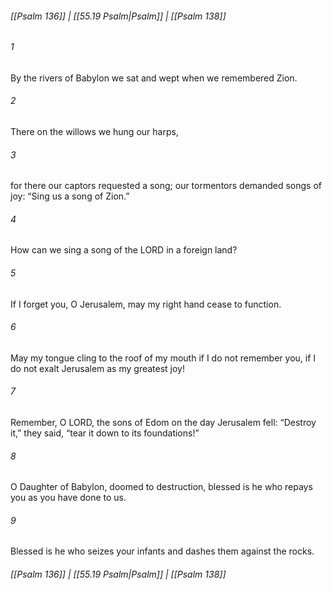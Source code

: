 
###### [[Psalm 136]] | [[55.19 Psalm|Psalm]] | [[Psalm 138]]

###### 1
By the rivers of Babylon we sat and wept when we remembered Zion.
###### 2
There on the willows we hung our harps,
###### 3
for there our captors requested a song; our tormentors demanded songs of joy: “Sing us a song of Zion.”
###### 4
How can we sing a song of the LORD in a foreign land?
###### 5
If I forget you, O Jerusalem, may my right hand cease to function.
###### 6
May my tongue cling to the roof of my mouth if I do not remember you, if I do not exalt Jerusalem as my greatest joy!
###### 7
Remember, O LORD, the sons of Edom on the day Jerusalem fell: “Destroy it,” they said, “tear it down to its foundations!”
###### 8
O Daughter of Babylon, doomed to destruction, blessed is he who repays you as you have done to us.
###### 9
Blessed is he who seizes your infants and dashes them against the rocks.

###### [[Psalm 136]] | [[55.19 Psalm|Psalm]] | [[Psalm 138]]
